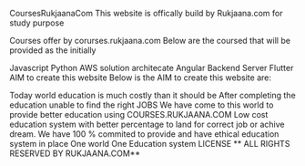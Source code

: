 CoursesRukjaanaCom
This website is offically build by Rukjaana.com for study purpose

Courses offer by corurses.rukjaana.com
Below are the coursed that will be provided as the initially

Javascript
Python
AWS solution architecate
Angular
Backend Server
Flutter
AIM to create this website
Below is the AIM to create this website are:

Today world education is much costly than it should be
After completing the education unable to find the right JOBS
We have come to this world to provide better education using COURSES.RUKJAANA.COM
Low cost education system with better percentage to land for correct job or achive dream.
We have 100 % commited to provide and have ethical education system in place
One world One Education system
LICENSE
** ALL RIGHTS RESERVED BY RUKJAANA.COM**